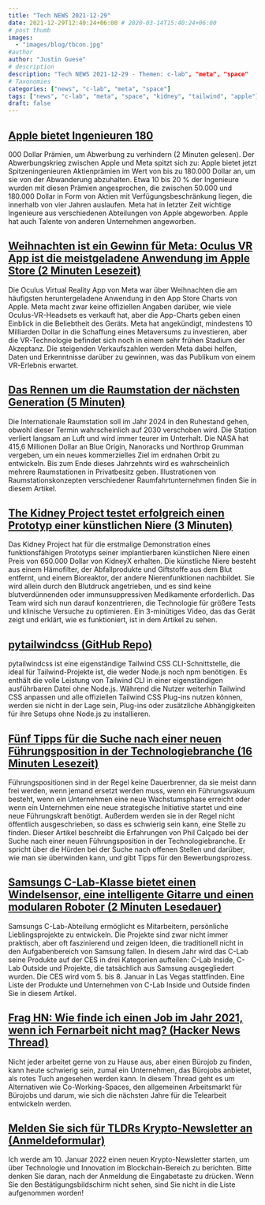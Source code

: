 ```yaml
---
title: "Tech NEWS 2021-12-29"
date: 2021-12-29T12:40:24+06:00 # 2020-03-14T15:40:24+06:00
# post thumb
images:
  - "images/blog/tbcon.jpg"
#author
author: "Justin Guese"
# description
description: "Tech NEWS 2021-12-29 - Themen: c-lab", "meta", "space"
# Taxonomies
categories: ["news", "c-lab", "meta", "space"]
tags: ["news", "c-lab", "meta", "space", "kidney", "tailwind", "apple"]
draft: false
---
```


## [Apple bietet Ingenieuren 180](https://appleinsider.com/articles/21/12/28/apple-offering-180000-bonuses-to-engineers-to-prevent-poaching)

000 Dollar Prämien, um Abwerbung zu verhindern (2 Minuten gelesen). Der Abwerbungskrieg zwischen Apple und Meta spitzt sich zu: Apple bietet jetzt Spitzeningenieuren Aktienprämien im Wert von bis zu 180.000 Dollar an, um sie von der Abwanderung abzuhalten. Etwa 10 bis 20 % der Ingenieure wurden mit diesen Prämien angesprochen, die zwischen 50.000 und 180.000 Dollar in Form von Aktien mit Verfügungsbeschränkung liegen, die innerhalb von vier Jahren auslaufen. Meta hat in letzter Zeit wichtige Ingenieure aus verschiedenen Abteilungen von Apple abgeworben. Apple hat auch Talente von anderen Unternehmen angeworben.

## [Weihnachten ist ein Gewinn für Meta: Oculus VR App ist die meistgeladene Anwendung im Apple Store (2 Minuten Lesezeit)](https://www.coinspeaker.com/christmas-meta-oculus-vr-app-store/)

 Die Oculus Virtual Reality App von Meta war über Weihnachten die am häufigsten heruntergeladene Anwendung in den App Store Charts von Apple. Meta macht zwar keine offiziellen Angaben darüber, wie viele Oculus-VR-Headsets es verkauft hat, aber die App-Charts geben einen Einblick in die Beliebtheit des Geräts. Meta hat angekündigt, mindestens 10 Milliarden Dollar in die Schaffung eines Metaversums zu investieren, aber die VR-Technologie befindet sich noch in einem sehr frühen Stadium der Akzeptanz. Die steigenden Verkaufszahlen werden Meta dabei helfen, Daten und Erkenntnisse darüber zu gewinnen, was das Publikum von einem VR-Erlebnis erwartet.

## [Das Rennen um die Raumstation der nächsten Generation (5 Minuten)](https://spectrum.ieee.org/private-space-stations)

 Die Internationale Raumstation soll im Jahr 2024 in den Ruhestand gehen, obwohl dieser Termin wahrscheinlich auf 2030 verschoben wird. Die Station verliert langsam an Luft und wird immer teurer im Unterhalt. Die NASA hat 415,6 Millionen Dollar an Blue Origin, Nanoracks und Northrop Grumman vergeben, um ein neues kommerzielles Ziel im erdnahen Orbit zu entwickeln. Bis zum Ende dieses Jahrzehnts wird es wahrscheinlich mehrere Raumstationen in Privatbesitz geben. Illustrationen von Raumstationskonzepten verschiedener Raumfahrtunternehmen finden Sie in diesem Artikel.

## [The Kidney Project testet erfolgreich einen Prototyp einer künstlichen Niere (3 Minuten)](https://pharmacy.ucsf.edu/news/2021/09/kidney-project-successfully-tests-prototype-bioartificial-kidney?fbclid=IwAR3AS6g5rXGUnvEeuppvdmPqYIRhNVH3Ew5-IE5KPkf5NHY1i4fLrP5VtBM)

 Das Kidney Project hat für die erstmalige Demonstration eines funktionsfähigen Prototyps seiner implantierbaren künstlichen Niere einen Preis von 650.000 Dollar von KidneyX erhalten. Die künstliche Niere besteht aus einem Hämofilter, der Abfallprodukte und Giftstoffe aus dem Blut entfernt, und einem Bioreaktor, der andere Nierenfunktionen nachbildet. Sie wird allein durch den Blutdruck angetrieben, und es sind keine blutverdünnenden oder immunsuppressiven Medikamente erforderlich. Das Team wird sich nun darauf konzentrieren, die Technologie für größere Tests und klinische Versuche zu optimieren. Ein 3-minütiges Video, das das Gerät zeigt und erklärt, wie es funktioniert, ist in dem Artikel zu sehen.

## [pytailwindcss (GitHub Repo)](https://github.com/timonweb/pytailwindcss)

 pytailwindcss ist eine eigenständige Tailwind CSS CLI-Schnittstelle, die ideal für Tailwind-Projekte ist, die weder Node.js noch npm benötigen. Es enthält die volle Leistung von Tailwind CLI in einer eigenständigen ausführbaren Datei ohne Node.js. Während die Nutzer weiterhin Tailwind CSS anpassen und alle offiziellen Tailwind CSS Plug-ins nutzen können, werden sie nicht in der Lage sein, Plug-ins oder zusätzliche Abhängigkeiten für ihre Setups ohne Node.js zu installieren.

## [Fünf Tipps für die Suche nach einer neuen Führungsposition in der Technologiebranche (16 Minuten Lesezeit)](https://philcalcado.com/2021/12/20/job_hunt.html)

 Führungspositionen sind in der Regel keine Dauerbrenner, da sie meist dann frei werden, wenn jemand ersetzt werden muss, wenn ein Führungsvakuum besteht, wenn ein Unternehmen eine neue Wachstumsphase erreicht oder wenn ein Unternehmen eine neue strategische Initiative startet und eine neue Führungskraft benötigt. Außerdem werden sie in der Regel nicht öffentlich ausgeschrieben, so dass es schwierig sein kann, eine Stelle zu finden. Dieser Artikel beschreibt die Erfahrungen von Phil Calçado bei der Suche nach einer neuen Führungsposition in der Technologiebranche. Er spricht über die Hürden bei der Suche nach offenen Stellen und darüber, wie man sie überwinden kann, und gibt Tipps für den Bewerbungsprozess.

## [Samsungs C-Lab-Klasse bietet einen Windelsensor, eine intelligente Gitarre und einen modularen Roboter (2 Minuten Lesedauer)](https://techcrunch.com/2021/12/28/samsungs-c-lab-class-features-a-diaper-sensor-smart-guitar-and-modular-robot/)

 Samsungs C-Lab-Abteilung ermöglicht es Mitarbeitern, persönliche Lieblingsprojekte zu entwickeln. Die Projekte sind zwar nicht immer praktisch, aber oft faszinierend und zeigen Ideen, die traditionell nicht in den Aufgabenbereich von Samsung fallen. In diesem Jahr wird das C-Lab seine Produkte auf der CES in drei Kategorien aufteilen: C-Lab Inside, C-Lab Outside und Projekte, die tatsächlich aus Samsung ausgegliedert wurden. Die CES wird vom 5. bis 8. Januar in Las Vegas stattfinden. Eine Liste der Produkte und Unternehmen von C-Lab Inside und Outside finden Sie in diesem Artikel.

## [Frag HN: Wie finde ich einen Job im Jahr 2021, wenn ich Fernarbeit nicht mag? (Hacker News Thread)](https://news.ycombinator.com/item?id=29711622/1/0100017e05e16c90-d8cfee8a-6f2d-4ded-968a-6f5eb92e06d0-000000/LmjFGYEf2j6td6-UPP7iYS9eYBaYm5jojZ4vxLFIMfY=229)

 Nicht jeder arbeitet gerne von zu Hause aus, aber einen Bürojob zu finden, kann heute schwierig sein, zumal ein Unternehmen, das Bürojobs anbietet, als rotes Tuch angesehen werden kann. In diesem Thread geht es um Alternativen wie Co-Working-Spaces, den allgemeinen Arbeitsmarkt für Bürojobs und darum, wie sich die nächsten Jahre für die Telearbeit entwickeln werden.

## [Melden Sie sich für TLDRs Krypto-Newsletter an (Anmeldeformular)](https://danni763618.typeform.com/to/U3xE5anP/1/0100017e05e16c90-d8cfee8a-6f2d-4ded-968a-6f5eb92e06d0-000000/a5-H2VHeMjxypKhi_XUws92n5YHNuX6bGv5YB_hgmHk=229)

 Ich werde am 10. Januar 2022 einen neuen Krypto-Newsletter starten, um über Technologie und Innovation im Blockchain-Bereich zu berichten. Bitte denken Sie daran, nach der Anmeldung die Eingabetaste zu drücken. Wenn Sie den Bestätigungsbildschirm nicht sehen, sind Sie nicht in die Liste aufgenommen worden!


